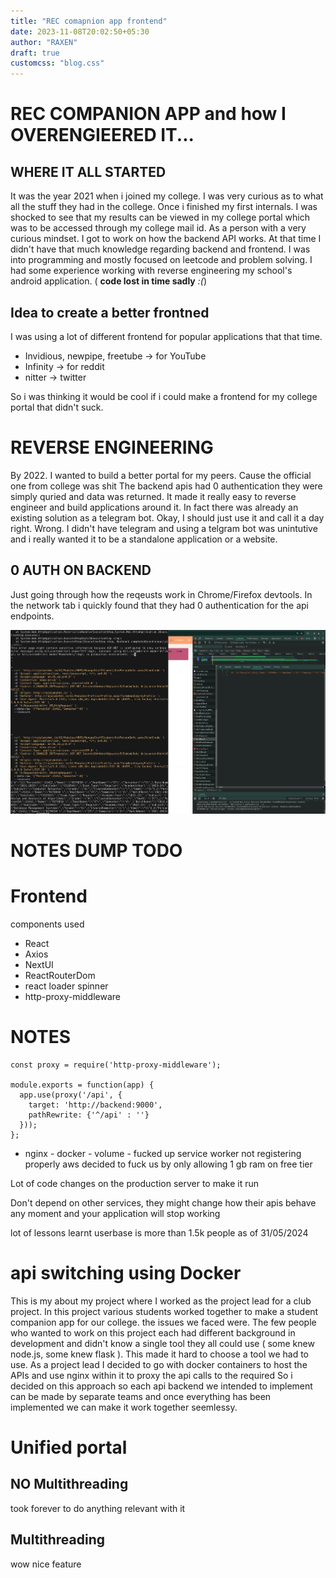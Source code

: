```yaml
---
title: "REC comapnion app frontend"
date: 2023-11-08T20:02:50+05:30
author: "RAXEN"
draft: true
customcss: "blog.css"
---
```



# REC COMPANION APP and how I OVERENGIEERED IT...

## WHERE IT ALL STARTED

It  was the year 2021 when i joined my college. I was very curious as
to what all the stuff they had in the college. Once i finished my first
internals. I was shocked to see that my results can be viewed in my college
portal which was to be accessed through my college mail id. As a person with a
very curious mindset. I got to work on how the backend API works. At that time
I didn't have that much knowledge regarding backend and frontend. I was into
programming and mostly focused on leetcode and problem solving. I had some
experience working with reverse engineering my school's android application. 
\( **code lost in time sadly**  *:(*) 

## Idea to create a better frontned

I was using a lot of different frontend for popular applications that that time.
- Invidious, newpipe, freetube -> for YouTube
- Infinity -> for reddit
- nitter -> twitter

So i was thinking it would be cool if i could make a frontend for my college
portal that didn't suck.

# REVERSE ENGINEERING

By 2022. I wanted to build a better portal for my peers. Cause the official one
from college was shit The backend apis had 0 authentication they were simply
quried and data was returned. It made it really easy to reverse engineer and
build applications around it. In fact there was already an existing solution as
a telegram bot. Okay, I should just use it and call it a day right. Wrong. I
didn't have telegram and using a telgram bot was unintutive and i really wanted
it to be a standalone application or a website. 

## 0 AUTH ON BACKEND

Just going through how the reqeusts work in Chrome/Firefox devtools. In the
network tab i quickly found that they had 0 authentication for the api
endpoints. 

![Network request to api endpoints in unified rec](img/unified-network.png)



# NOTES DUMP TODO

# Frontend

components used

- React
- Axios
- NextUI
- ReactRouterDom
- react loader spinner
- http-proxy-middleware

# NOTES

```nginx
const proxy = require('http-proxy-middleware');

module.exports = function(app) {
  app.use(proxy('/api', {
    target: 'http://backend:9000',
    pathRewrite: {'^/api' : ''}
  }));
};
```

- nginx - docker - volume - fucked up service worker not registering properly
  aws decided to fuck us by only allowing 1 gb ram on free tier

Lot of code changes on the production server to make it run 


Don't depend on other services, they might change how their apis behave any
moment and your application will stop working

lot of lessons learnt
userbase is more than 1.5k people as of 31/05/2024


# api switching using Docker

This is my about my project where I worked as the project lead for a club
project. In this project various students worked together to make a student
companion app for our college. the issues we faced were. The few people who
wanted to work on this project each had different background in development and
didn't know a single tool they all could use ( some knew node.js, some knew
flask ). This made it hard to choose a tool we had to use. As a project lead I
decided to go with docker containers to host the APIs and use nginx within it
to proxy the api calls to the required So i decided on this approach so each
api backend we intended to implement can be made by separate teams and once
everything has been implemented we can make it work together seemlessy.

# Unified portal

## NO Multithreading
took forever to do anything relevant with it

## Multithreading
wow nice feature
